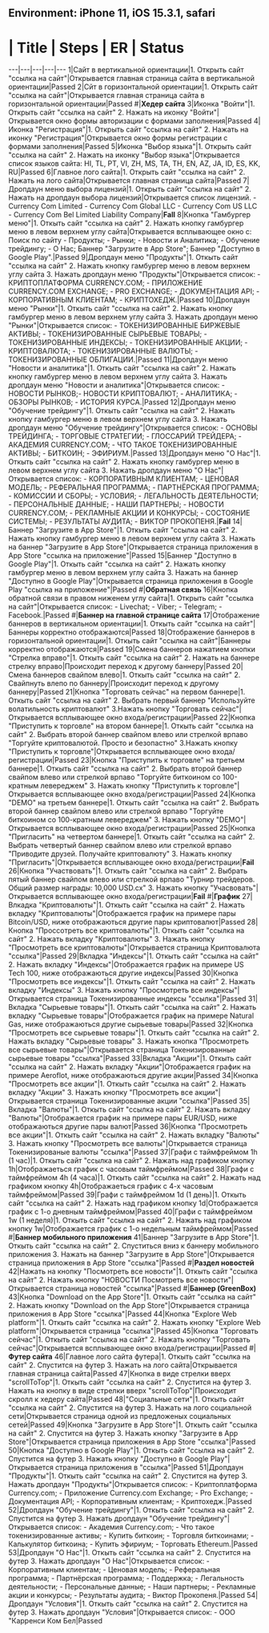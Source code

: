 ## Environment: iPhone 11, iOS 15.3.1, safari

# | Title | Steps | ER | Status
---|---|---|---|---
1|Сайт в вертикальной ориентации|1. Открыть сайт "ссылка на сайт"|Открывается главная страница сайта в вертикальной ориентации|Passed
2|Сйт в горизонтальной ориентации|1. Открыть сайт "ссылка на сайт"|Открывается главная страница сайта в горизонтальной ориентации|Passed
#|__Хедер сайта__
3|Иконка "Войти"|1. Открыть сайт "ссылка на сайт" 2. Нажать на иконку "Войти"|Открывается окно формы авторизации с формами заполнения|Passed
4|Иконка "Регистрация"|1. Открыть сайт "ссылка на сайт" 2. Нажать на иконку "Регистрация"|Открывается окно формы регистрации с формами заполнения|Passed
5|Иконка "Выбор языка"|1. Открыть сайт "ссылка на сайт" 2. Нажать на иконку "Выбор языка"|Открывается список языков сайта: HI, TL,  PT, VI, ZH, MS, TA, TH, EN, AZ, JA, ID, ES, KK, RU|Passed
6|Главное лого сайта|1. Открыть сайт "ссылка на сайт" 2. Нажать на лого сайта|Открывается главная страница сайта|Passed
7|Дропдаун меню выбора лицензий|1. Открыть сайт "ссылка на сайт" 2. Нажать на дропдаун выбора лицензий|Открывается список лицензий. - Currency Com Limited - Currency Com Global LLC - Currency Com US LLC - Currency Com Bel Limited Liability Company|__Fall__
8|Кнопка "Гамбургер меню"|1. Откыть сайт "ссылка на сайт" 2. Нажать кнопку гамбургер меню в левом верхнем углу сайта|Открывается всплывающее окно с: Поиск по сайту - Продукты; - Рынки; - Новости и Аналитика; - Обучение трейдингу; - О Нас; Баннер "Загрузите в App Store"; Баннер "Доступно в Google Play".|Passed
9|Дропдаун меню "Продукты"|1. Откыть сайт "ссылка на сайт" 2. Нажать кнопку гамбургер меню в левом верхнем углу сайта 3. Нажать дропдаун меню "Продукты"|Открывается список: - КРИПТОПЛАТФОРМА CURRENCY.COM; - ПРИЛОЖЕНИЕ CURRENCY.COM EXCHANGE; - PRO EXCHANGE; - ДОКУМЕНТАЦИЯ API; - КОРПОРАТИВНЫМ КЛИЕНТАМ; - КРИПТОХЕДЖ.|Passed
10|Дропдаун меню "Рынки"|1. Откыть сайт "ссылка на сайт" 2. Нажать кнопку гамбургер меню в левом верхнем углу сайта 3. Нажать дропдаун меню "Рынки"|Открывается список: - ТОКЕНИЗИРОВАННЫЕ БИРЖЕВЫЕ АКТИВЫ; - ТОКЕНИЗИРОВАННЫЕ СЫРЬЕВЫЕ ТОВАРЫ; - ТОКЕНИЗИРОВАННЫЕ ИНДЕКСЫ; - ТОКЕНИЗИРОВАННЫЕ АКЦИИ; - КРИПТОВАЛЮТА; - ТОКЕНИЗИРОВАННЫЕ ВАЛЮТЫ; - ТОКЕНИЗИРОВАННЫЕ ОБЛИГАЦИИ.|Passed
11|Дропдаун меню "Новости и аналитика"|1. Откыть сайт "ссылка на сайт" 2. Нажать кнопку гамбургер меню в левом верхнем углу сайта 3. Нажать дропдаун меню "Новости и аналитика"|Открывается список: - НОВОСТИ РЫНКОВ;- НОВОСТИ КРИПТОВАЛЮТ; - АНАЛИТИКА; - ОБЗОРЫ РЫНКОВ; - ИСТОРИЯ КУРСА.|Passed
12|Дропдаун меню "Обучение трейдингу"|1. Откыть сайт "ссылка на сайт" 2. Нажать кнопку гамбургер меню в левом верхнем углу сайта 3. Нажать дропдаун меню "Обучение трейдингу"|Открывается список: - ОСНОВЫ ТРЕЙДИНГА; - ТОРГОВЫЕ СТРАТЕГИИ; - ГЛОССАРИЙ ТРЕЙДЕРА; - АКАДЕМИЯ CURRENCY.COM; - ЧТО ТАКОЕ ТОКЕНИЗИРОВАННЫЕ АКТИВЫ; - БИТКОИН; - ЭФИРИУМ.|Passed
13|Дропдаун меню "О Нас"|1. Откыть сайт "ссылка на сайт" 2. Нажать кнопку гамбургер меню в левом верхнем углу сайта 3. Нажать дропдаун меню "О Нас"|Открывается список: - КОРПОРАТИВНЫМ КЛИЕНТАМ; - ЦЕНОВАЯ МОДЕЛЬ; - РЕФЕРАЛЬНАЯ ПРОГРАММА; - ПАРТНЁРСКАЯ ПРОГРАММА; - КОМИССИИ И СБОРЫ; - УСЛОВИЯ; - ЛЕГАЛЬНОСТЬ ДЕЯТЕЛЬНОСТИ; - ПЕРСОНАЛЬНЫЕ ДАННЫЕ; - НАШИ ПАРТНЕРЫ; - НОВОСТИ CURRENCY.COM; - РЕКЛАМНЫЕ АКЦИИ И КОНКУРСЫ; - СОСТОЯНИЕ СИСТЕМЫ; - РЕЗУЛЬТАТЫ АУДИТА; - ВИКТОР ПРОКОПЕНЯ.|__Fail__
14|Баннер "Загрузите в App Store"|1. Откыть сайт "ссылка на сайт" 2. Нажать кнопку гамбургер меню в левом верхнем углу сайта 3. Нажать на баннер "Загрузите в App Store"|Открывается страница приложения в App Store "ссылка на приложение"|Passed
15|Баннер "Доступно в Google Play"|1. Откыть сайт "ссылка на сайт" 2. Нажать кнопку гамбургер меню в левом верхнем углу сайта 3. Нажать на баннер "Доступно в Google Play"|Открывается страница приложения в Google Play "ссылка на приложение"|Passed
#|__Обратная связь__
16|Кнопка обратной связи в правом ниженем углу сайта|1. Открыть сайт "ссылка на сайт"|Открывается список: - Livechat; - Viber; - Telegram; - Facebook.|Passed
#|__Баннер на главной странице сайта__
17|Отображение баннеров в вертикальном ориентации|1. Откыть сайт "ссылка на сайт"|Баннеры корректно отображаются|Passed
18|Отображение баннеров в горизонтальной ориентации|1. Откыть сайт "ссылка на сайт"|Баннеры корректно отображаются|Passed
19|Смена баннеров нажатием кнопки "Стрелка вправо"|1. Откыть сайт "ссылка на сайт" 2. Нажать на баннере стрелку вправо|Происходит переход к другому баннеру|Passed
20|Смена баннеров свайпом влево|1. Откыть сайт "ссылка на сайт" 2. Свайпнуть влепо по баннеру|Происходит переход к другому баннеру|Passed
21|Кнопка "Торговать сейчас" на первом баннере|1. Откыть сайт "ссылка на сайт" 2. Выбрать первый баннер "Используйте волатильность криптовалют" 3.Нажать кнопку "Торговать сейчас"|Открывается всплывающее окно входа/регистрации|Passed
22|Кнопка "Приступить к торговле" на втором баннере|1. Откыть сайт "ссылка на сайт" 2. Выбрать второй баннер свайпом влево или стрелкой врпаво "Торгуйте криптовалютой. Просто и безопастно" 3.Нажать кнопку "Приступить к торговле"|Открывается всплывающее окно входа/регистрации|Passed
23|Кнопка "Приступить к торговле" на третьем баннере|1. Откыть сайт "ссылка на сайт" 2. Выбрать второй баннер свайпом влево или стрелкой врпаво "Торгуйте биткоином со 100-кратным левереджем" 3. Нажать кнопку "Приступить к торговле"|Открывается всплывающее окно входа/регистрации|Passed
24|Кнопка "DEMO" на третьем баннере|1. Откыть сайт "ссылка на сайт" 2. Выбрать второй баннер свайпом влево или стрелкой врпаво "Торгуйте биткоином со 100-кратным левереджем" 3. Нажать кнопку "DEMO"|Открывается всплывающее окно входа/регистрации|Passed
25|Кнопка "Пригласить" на четвертом баннере|1. Откыть сайт "ссылка на сайт" 2. Выбрать четвертый баннер свайпом влево или стрелкой  врпаво "Приводите друзей. Получайте криптовалюту" 3. Нажать кнопку "Пригласить"|Открывается всплывающее окно входа/регистрации|__Fail__
26|Кнопка "Участвовать"|1. Откыть сайт "ссылка на сайт" 2. Выбрать пятый баннер свайпом влево или стрелкой врпаво "Турнир трейдеров. Общий размер награды: 10,000 USD.cx" 3. Нажать кнопку "Учасвовать"|Открывается всплывающее окно входа/регистрации|__Fail__
#|__График__
27|Влкадка "Криптовалюты"|1. Откыть сайт "ссылка на сайт" 2. Нажать вкладку "Криптовалюты"|Отображается график на примере пары Bitcoin/USD, ниже отображаються другие пары криптовалют|Passed
28|Кнопка "Проссотреть все криптовалюты"|1. Откыть сайт "ссылка на сайт" 2. Нажать вкладку "Криптовалюты" 3. Нажать кнопку "Просмотреть все криптовалюты"|Открывается страница Криптовалюта "ссылка"|Passed
29|Вкладка "Индексы"|1. Откыть сайт "ссылка на сайт" 2. Нажать вкладку "Индексы"|Отображается график на примере US Tech 100, ниже отображаються другие индексы|Passed
30|Кнопка "Просмотреть все индексы"|1. Откыть сайт "ссылка на сайт" 2. Нажать вкладку "Индексы" 3. Нажать кнопку "Просмотреть все индексы"|Открывается страница Токенизированные индексы "ссылка"|Passed
31|Вкладка "Сырьевые товары"|1. Откыть сайт "ссылка на сайт" 2. Нажать вкладку "Сырьевые товары"|Отображается график на примере Natural Gas, ниже отображаються другие сырьевые товары|Passed
32|Кнопка "Просмотреть все сырьевые товары"|1. Откыть сайт "ссылка на сайт" 2. Нажать вкладку "Сырьевые товары" 3. Нажать кнопка "Просмотреть все сырьевые товары"|Открывается страница Токенизированные сырьевые товары "ссылка"|Passed
33|Вкладка "Акции"|1. Откыть сайт "ссылка на сайт" 2. Нажать вкладку "Акции"|Отображается график на примере Aeroflot, ниже отображаються другие акции|Passed
34|Кнопка "Просмотреть все акции"|1. Откыть сайт "ссылка на сайт" 2. Нажать вкладку "Акции" 3. Нажать кнопку "Просмотреть все акции"|Открывается страница Токенизированные акции "ссылка"|Passed
35|Вкладка "Валюты"|1. Откыть сайт "ссылка на сайт" 2. Нажать вкладку "Валюты"|Отображается график на примере пары EUR/USD, ниже отображаються другие пары валют|Passed
36|Кнопка "Просмотреть все акции"|1. Откыть сайт "ссылка на сайт" 2. Нажать вкладку "Валюты" 3. Нажать кнопку "Просмотреть все валюты"|Открывается страница Токенизированые валюты "ссылка"|Passed
37|Графи с таймфреймом 1h (1 час)|1. Откыть сайт "ссылка на сайт" 2. Нажать над графиком кнопку 1h|Отображаеться график с часовым таймфреймом|Passed
38|Графи с таймфреймом 4h (4 часа)|1. Откыть сайт "ссылка на сайт" 2. Нажать над графиком кнопку 4h|Отображаеться график с 4-х часовым таймфреймом|Passed
39|Графи с таймфреймом 1d (1 день)|1. Откыть сайт "ссылка на сайт" 2. Нажать над графиком кнопку 1d|Отображается график с 1-о дневным таймфреймом|Passed
40|Графи с таймфреймом 1w (1 неделя)|1. Откыть сайт "ссылка на сайт" 2. Нажать над графиком кнопку 1w|Отображается график с 1-о недельным таймфреймом|Passed
#|__Баннер мобильного приложения__
41|Баннер "Загрузите в App Store"|1. Откыть сайт "ссылка на сайт" 2. Спуститься вниз к баннеру мобильного приложения 3. Нажать на баннер "Загрузите в App Store"|Открывается страница приложения в App Store "ссылка"|Passed
#|__Раздел новостей__
42|Нажать на кнопку "Посмотреть все новости"|1. Откыть сайт "ссылка на сайт" 2. Нажать кнопку "НОВОСТИ Посмотреть все новости"|Открывается страница новостей "ссылка"|Passed
#|__Баннер (GreenBox)__
43|Кнопка "Download on the App Store"|1. Откыть сайт "ссылка на сайт" 2. Нажать кнопку "Download on the App Store"|Открывается страница приложения в App Store "ссылка"|Passed
44|Кнопка "Explore Web platform"|1. Откыть сайт "ссылка на сайт" 2. Нажать кнопку "Explore Web platform"|Открывается страница "ссылка"|Passed
45|Кнопка "Торговать сейчас"|1. Откыть сайт "ссылка на сайт" 2. Нажать кнопку "Торговать сейчас"|Открывается всплывающее окно входа/регистрации|Passed
#|__Футер сайта__
46|Главное лого сайта футера|1. Откыть сайт "ссылка на сайт" 2. Спустится на футер 3. Нажать на лого сайта|Открывается главная страница сайта|Passed
47|Кнопка в виде стрелки вверх "scrollToTop"|1. Откыть сайт "ссылка на сайт" 2. Спустится на футер 3. Нажать на кнопку в виде стрелки вверх "scrollToTop"|Происходит скролл к хедеру сайта|Passed
48|"Социальные сети"|1. Откыть сайт "ссылка на сайт" 2. Спустится на футер 3. Нажать на лого социальной сети|Открывается страница одной из предложеных социальных сетей|Passed
49|Кнопка "Загрузите в App Store"|1. Откыть сайт "ссылка на сайт" 2. Спустится на футер 3. Нажать кнопку "Загрузите в App Store"|Открывается страница приложения в App Store "ссылка"|Passed
50|Кнопка "Доступно в Google Play"|1. Откыть сайт "ссылка на сайт" 2. Спустится на футер 3. Нажать кнопку "Доступно в Google Play"|Открывается страница приложения в "ссылка"|Passed
51|Дропдаун "Продукты"|1. Откыть сайт "ссылка на сайт" 2. Спустится на футер 3. Нажать дропдаун "Продукты"|Открывается список: - Криптоплатформа Currency.com; - Приложение Currency.com Exchange; - Pro Exchange; - Документация API; - Корпоративным клиентам; - Криптохедж.|Passed
52|Дропдаун "Обучение трейдингу"|1. Откыть сайт "ссылка на сайт" 2. Спустится на футер 3. Нажать дропдаун "Обучение трейдингу"|Открывается список: - Академия Currency.com; - Что такое токенизированные активы; - Купить биткоин; - Торговля биткоинами; - Калькулятор биткоина; - Купить эфириум; - Торговать Ethereum.|Passed
53|Дропдаун "О Нас"|1. Откыть сайт "ссылка на сайт" 2. Спустится на футер 3. Нажать дропдаун "О Нас"|Открывается список: - Корпоративным клиентам; - Ценовая модель; - Реферальная программа; - Партнёрская программа; - Поддержка; - Легальность деятельности; - Персональные данные; - Наши партнеры; - Рекламные акции и конкурсы; - Результаты аудита; - Виктор Прокопеня.|Passed
54|Дропдаун "Условия"|1. Откыть сайт "ссылка на сайт" 2. Спустится на футер 3. Нажать дропдаун "Условия"|Открывается список: - ООО "Карренси Ком Бел|Passed